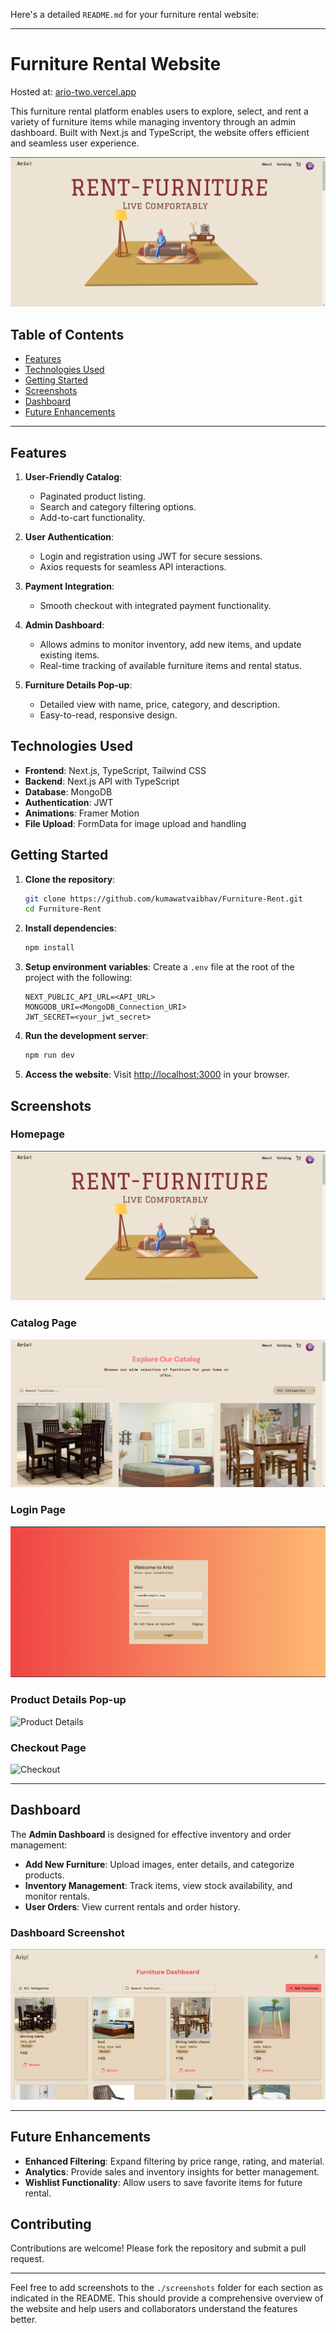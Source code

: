 Here's a detailed `README.md` for your furniture rental website:

---

# Furniture Rental Website

Hosted at: [ario-two.vercel.app](https://ario-two.vercel.app/)

This furniture rental platform enables users to explore, select, and rent a variety of furniture items while managing inventory through an admin dashboard. Built with Next.js and TypeScript, the website offers efficient and seamless user experience.

![Homepage Screenshot](./screenshots/homepage.png)

## Table of Contents
- [Features](#features)
- [Technologies Used](#technologies-used)
- [Getting Started](#getting-started)
- [Screenshots](#screenshots)
- [Dashboard](#dashboard)
- [Future Enhancements](#future-enhancements)

---

## Features

1. **User-Friendly Catalog**:
   - Paginated product listing.
   - Search and category filtering options.
   - Add-to-cart functionality.

2. **User Authentication**:
   - Login and registration using JWT for secure sessions.
   - Axios requests for seamless API interactions.

3. **Payment Integration**:
   - Smooth checkout with integrated payment functionality.

4. **Admin Dashboard**:
   - Allows admins to monitor inventory, add new items, and update existing items.
   - Real-time tracking of available furniture items and rental status.

5. **Furniture Details Pop-up**:
   - Detailed view with name, price, category, and description.
   - Easy-to-read, responsive design.

## Technologies Used
- **Frontend**: Next.js, TypeScript, Tailwind CSS
- **Backend**: Next.js API with TypeScript
- **Database**: MongoDB
- **Authentication**: JWT
- **Animations**: Framer Motion
- **File Upload**: FormData for image upload and handling

## Getting Started

1. **Clone the repository**:
   ```bash
   git clone https://github.com/kumawatvaibhav/Furniture-Rent.git
   cd Furniture-Rent
   ```

2. **Install dependencies**:
   ```bash
   npm install
   ```

3. **Setup environment variables**:
   Create a `.env` file at the root of the project with the following:

   ```env
   NEXT_PUBLIC_API_URL=<API_URL>
   MONGODB_URI=<MongoDB_Connection_URI>
   JWT_SECRET=<your_jwt_secret>
   ```

4. **Run the development server**:
   ```bash
   npm run dev
   ```

5. **Access the website**:
   Visit [http://localhost:3000](http://localhost:3000) in your browser.

## Screenshots

### Homepage
![Homepage](./screenshots/homepage.png)

### Catalog Page
![Catalog](./screenshots/catalog.png)

### Login Page
![Login](./screenshots/login.png)

### Product Details Pop-up
![Product Details](./screenshots/product-details.png)

### Checkout Page
![Checkout](./screenshots/checkout.png)

---

## Dashboard

The **Admin Dashboard** is designed for effective inventory and order management:

- **Add New Furniture**: Upload images, enter details, and categorize products.
- **Inventory Management**: Track items, view stock availability, and monitor rentals.
- **User Orders**: View current rentals and order history.

### Dashboard Screenshot
![Admin Dashboard](./screenshots/dashboard.png)

---

## Future Enhancements
- **Enhanced Filtering**: Expand filtering by price range, rating, and material.
- **Analytics**: Provide sales and inventory insights for better management.
- **Wishlist Functionality**: Allow users to save favorite items for future rental.

## Contributing
Contributions are welcome! Please fork the repository and submit a pull request.

---

Feel free to add screenshots to the `./screenshots` folder for each section as indicated in the README. This should provide a comprehensive overview of the website and help users and collaborators understand the features better.
